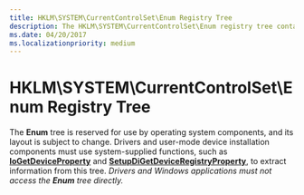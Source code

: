 ```yaml
---
title: HKLM\SYSTEM\CurrentControlSet\Enum Registry Tree
description: The HKLM\SYSTEM\CurrentControlSet\Enum registry tree contains information about the devices on the system.
ms.date: 04/20/2017
ms.localizationpriority: medium
---
```


# HKLM\\SYSTEM\\CurrentControlSet\\Enum Registry Tree





The **Enum** tree is reserved for use by operating system components, and its layout is subject to change. Drivers and user-mode device installation components must use system-supplied functions, such as [**IoGetDeviceProperty**](/windows-hardware/drivers/ddi/wdm/nf-wdm-iogetdeviceproperty) and [**SetupDiGetDeviceRegistryProperty**](/windows/win32/api/setupapi/nf-setupapi-setupdigetdeviceregistrypropertya), to extract information from this tree. *Drivers and Windows applications must not access the* ***Enum*** *tree directly.*

 


